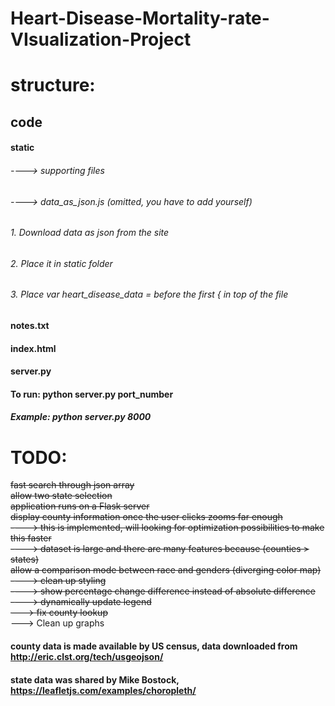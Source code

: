 # Heart-Disease-Mortality-rate-VIsualization-Project

# structure:
## code  <br />
#### static <br />
###### ----> supporting files  <br />
###### ----> data_as_json.js (omitted, you have to add yourself)<br />
###### 1. Download data as json from the site
###### 2. Place it in static folder
###### 3. Place var heart_disease_data = before the first { in top of the file
#### notes.txt <br />
#### index.html <br />
#### server.py

#### To run: python server.py port_number <br />
##### Example: python server.py 8000

# TODO:
~~fast search through json array~~<br />
~~allow two state selection~~<br />
~~application runs on a Flask server~~<br />
~~display county information once the user clicks zooms far enough~~<br />
~~----> this is implemented, will looking for optimization possibilities to make this faster~~<br />
~~----> dataset is large and there are many features because (counties > states)~~<br />
~~allow a comparison mode between race and genders (diverging color map)~~ <br />
~~----> clean up styling~~<br />
~~----> show percentage change difference instead of absolute difference~~<br />
~~----> dynamically update legend~~<br />
~~---> fix county lookup~~<br />
---> Clean up graphs<br />

#### county data is made available by US census, data downloaded from http://eric.clst.org/tech/usgeojson/ <br />
#### state data was shared by Mike Bostock, https://leafletjs.com/examples/choropleth/ <br />
